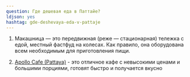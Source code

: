 ```yaml
---
question: Где дешевая еда в Паттайе?
ldjson: yes
hashtag: gde-deshevaya-eda-v-pattaje
---
```


1. Макашница — это передвижная (реже — стационарная) тележка с едой, местный фастфуд на колесах. Как правило, она оборудована всем необходимым для приготовления пищи.

2. [Apollo Cafe (Pattaya)](https://goo.gl/maps/74xv4CBwrYBeiKJw5) - это отличное кафе с невысокими ценами и большими порциями, готовят быстро и получается вкусно
